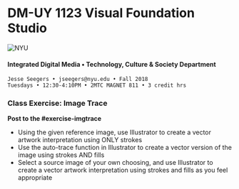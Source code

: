 # DM-UY 1123 Visual Foundation Studio

![NYU](C:/Users/Jesse%20Seegers/Desktop/NYU%20VFS/DM-1123-B-VFS-FA18-SEEGERS/nyu_soe_logo.png)

#### Integrated Digital Media • Technology, Culture & Society Department 

```
Jesse Seegers • jseegers@nyu.edu • Fall 2018 
Tuesdays • 12:30-4:10PM • 2MTC MAGNET 811 • 3 credit hrs
```

### Class Exercise: Image Trace

**Post to the #exercise-imgtrace**

- Using the given reference image, use Illustrator to create a vector artwork interpretation using ONLY strokes
- Use the auto-trace function in Illustrator to create a vector version of the image using strokes AND fills
- Select a source image of your own choosing, and use Illustrator to create a vector artwork interpretation using strokes and fills as you feel appropriate